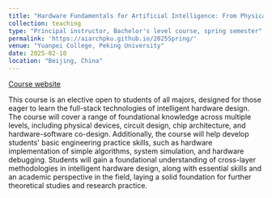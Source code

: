 ```yaml
---
title: "Hardware Fundamentals for Artificial Intelligence: From Physical Devices to Chip Architecture"
collection: teaching
type: "Principal instructor, Bachelor's level course, spring semester"
permalink: 'https://aiarchpku.github.io/2025Spring/'
venue: "Yuanpei College, Peking University"
date: 2025-02-10
location: "Beijing, China"
---
```


<p><a href="https://aiarchpku.github.io/2025Spring/">Course website</a></p>

This course is an elective open to students of all majors, designed for those eager to learn the full-stack technologies of intelligent hardware design. The course will cover a range of foundational knowledge across multiple levels, including physical devices, circuit design, chip architecture, and hardware-software co-design. Additionally, the course will help develop students' basic engineering practice skills, such as hardware implementation of simple algorithms, system simulation, and hardware debugging. Students will gain a foundational understanding of cross-layer methodologies in intelligent hardware design, along with essential skills and an academic perspective in the field, laying a solid foundation for further theoretical studies and research practice.
